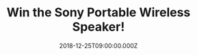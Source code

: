 ---
campaign-uuid: "c-f772aa1f-5d16-4e90-86c3-f1c592fb256e"
type: "Competition"
category: "Technology"
date: "2018-12-25T09:00:00.000Z"
end-date: "2019-01-25T23:59:00.000Z"
disable-form: false
is_promoted: false
has_entry_page: true
title: "Win the Sony Portable Wireless Speaker!"
competition-description: "<p>You loved it and here is it again! We are giving away\
  \ the amazing Sony SRS-XB10 Compact Portable Wireless Speaker to one of our lucky\
  \ NME AAA members!</p>\n<p>Wherever you go, bring some big beats with you. Click\
  \ below for a chance to win!</p>\n"
hero-header: "Win the Sony Portable Wireless Speaker!"
terms-confirmation: "N/A"
banner-img: "https://assets.expresslyapp.com/asset-ad3d2ab2-344f-4718-b94b-47f8e775910d.jpg"
logo-left-href: "aaa.nme.com"
logo-left-image: "https://assets.expresslyapp.com/asset-91d5bb12-791a-40fe-98fa-c294949f6a9f.jpg"
logo-left-title: "NME AAA"
bg-image-hero: "https://assets.expresslyapp.com/asset-a0c2ceaa-acef-418d-b71f-5d411d35f8da.jpg"
bg-image-first: "https://assets.expresslyapp.com/asset-2c1fbd7d-d807-4b0a-b603-32e09c8eafb7.jpg"
section1-content: "<p>p&gt;Compact and wireless so it’s easy to move… long battery\
  \ life and a water-resistant surface… EXTRA BASS so you can add extra music to your\
  \ life! This Sony Speaker has it all!</p></p>\n<p>Don’t miss out this amazing opportunity\
  \ of winning the Sony SRS-XB10 Compact Portable Wireless Speaker and get ready to\
  \ enjoy your favourite tunes anywhere!</p>\n<p>Good luck!</p>\n"
entry-title: "Win the Sony Portable Wireless Speaker!"
entry-content: "<p>Enter the draw to win Sony Portable Wireless Speaker by completing\
  \ the form below before 23:59 25th of January 2019.</p>\n"
has-winner: false
prize-description: "Sony Portable Wireless Speaker"
special-conditions: "Multiple entries are allowed up to one every day.\r\nThis competition\
  \ is also available on: http://club.expressly.io/competitons/sony-wireless-speaker-giveaway"
country-restrictions:
- "GB"
---